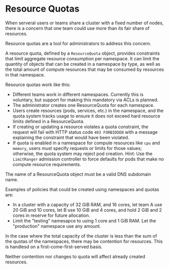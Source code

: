 # Resource Quotas 

When serveral users or teams share a cluster with a fixed number of nodes, there is a concern that one team could use more than its fair share of resources.

Resource quotas are a tool for administrators to address this concern.

A resource quota, defined by a `ResourceQuota` object, provides constraints that limit aggregate resource consumption per namespace. It can limit the quantity of objects that can be created in a namespace by type, as well as the total amount of compute resources that may be consumed by resources in that namespace.

Resource quotas work like this:

- Different teams work in different namespaces. Currently this is voluntary, but support for making this mandatory via ACLs is planned.
- The administrator creates one ResourceQuota for each namespace.
- Users create resources (pods, services, etc.) in the namespace, and the quota system tracks usage to ensure it does not exceed hard resource limits defined in a ResourceQuota.
- If creating or updating a resource violates a quota constraint, the request will fail with HTTP status code `403 FORBIDDEN` with a message explaining the constraint that would have been violated.
- If quota is enabled in a namespace for compute resources like `cpu` and `memory`, users must specify requests or limits for those values; otherwise, the quota system may reject pod creation. Hint: Use the `LimitRanger` admission controller to force defaults for pods that make no compute resource requirements.

The name of a ResourceQuota object must be a valid DNS subdomain name.

Examples of policies that could be created using namespaces and quotas are:
- In a cluster with a capacity of 32 GiB RAM, and 16 cores, let team A use 20 GiB and 10 cores, let B use 10 GiB and 4 cores, and hold 2 GiB and 2 cores in reserve for future allocation.
- Limit the "testing" namesapce to using 1 core and 1 GiB RAM. Let the "production" namespace use any amount.

In the case where the total capacity of the cluster is less than the sum of the quotas of the namespaces, there may be contention for resources. This is handlesd on a first-come-first-served basis.

Neither contention nor changes to quota will affect already created resources.